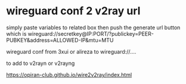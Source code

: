 # wireguard conf 2 v2ray url

simply paste variables to related box then push the generate url button which is wireguard://secretkey@IP:PORT/?publickey=PEER-PUBKEY&address=ALLOWED-IP&mtu=MTU

wireguard conf from 3xui or alireza to wireguard://....

to add to v2rayn or v2rayng

https://opiran-club.github.io/wire2v2ray/index.html

